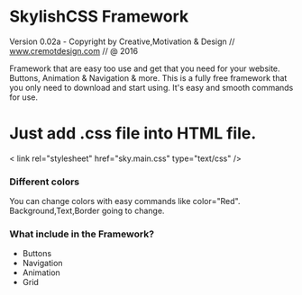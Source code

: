 # SkylishCSS Framework 
Version 0.02a -  Copyright by Creative,Motivation & Design // www.cremotdesign.com // @ 2016

Framework that are easy too use and get that you need for your website. Buttons, Animation & Navigation & more. 
This is a fully free framework that you only need to download and start using. It's easy and smooth commands for use.

# Just add .css file into HTML file.
  < link rel="stylesheet" href="sky.main.css" type="text/css"  />



### Different colors
You can change colors with easy commands like color="Red". Background,Text,Border going to change.

### What include in the Framework?
* Buttons
* Navigation
* Animation
* Grid
